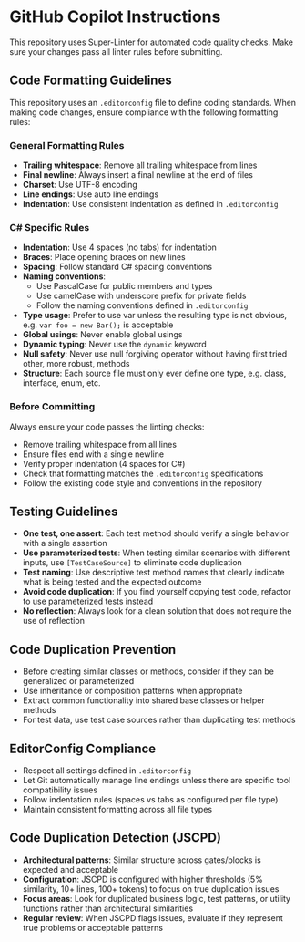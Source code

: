 # GitHub Copilot Instructions

This repository uses Super-Linter for automated code quality checks. Make sure your changes pass all linter rules before submitting.

## Code Formatting Guidelines

This repository uses an `.editorconfig` file to define coding standards. When making code changes, ensure compliance with the following formatting rules:

### General Formatting Rules

- **Trailing whitespace**: Remove all trailing whitespace from lines
- **Final newline**: Always insert a final newline at the end of files
- **Charset**: Use UTF-8 encoding
- **Line endings**: Use auto line endings
- **Indentation**: Use consistent indentation as defined in `.editorconfig`

### C# Specific Rules

- **Indentation**: Use 4 spaces (no tabs) for indentation
- **Braces**: Place opening braces on new lines
- **Spacing**: Follow standard C# spacing conventions
- **Naming conventions**:
  - Use PascalCase for public members and types
  - Use camelCase with underscore prefix for private fields
  - Follow the naming conventions defined in `.editorconfig`
- **Type usage**: Prefer to use var unless the resulting type is not obvious, e.g. `var foo = new Bar();` is acceptable
- **Global usings**: Never enable global usings
- **Dynamic typing**: Never use the `dynamic` keyword
- **Null safety**: Never use null forgiving operator without having first tried other, more robust, methods
- **Structure**: Each source file must only ever define one type, e.g. class, interface, enum, etc.

### Before Committing

Always ensure your code passes the linting checks:

- Remove trailing whitespace from all lines
- Ensure files end with a single newline
- Verify proper indentation (4 spaces for C#)
- Check that formatting matches the `.editorconfig` specifications
- Follow the existing code style and conventions in the repository

## Testing Guidelines

- **One test, one assert**: Each test method should verify a single behavior with a single assertion
- **Use parameterized tests**: When testing similar scenarios with different inputs, use `[TestCaseSource]` to eliminate code duplication
- **Test naming**: Use descriptive test method names that clearly indicate what is being tested and the expected outcome
- **Avoid code duplication**: If you find yourself copying test code, refactor to use parameterized tests instead
- **No reflection**: Always look for a clean solution that does not require the use of reflection

## Code Duplication Prevention

- Before creating similar classes or methods, consider if they can be generalized or parameterized
- Use inheritance or composition patterns when appropriate
- Extract common functionality into shared base classes or helper methods
- For test data, use test case sources rather than duplicating test methods

## EditorConfig Compliance

- Respect all settings defined in `.editorconfig`
- Let Git automatically manage line endings unless there are specific tool compatibility issues
- Follow indentation rules (spaces vs tabs as configured per file type)
- Maintain consistent formatting across all file types

## Code Duplication Detection (JSCPD)

- **Architectural patterns**: Similar structure across gates/blocks is expected and acceptable
- **Configuration**: JSCPD is configured with higher thresholds (5% similarity, 10+ lines, 100+ tokens) to focus on true duplication issues
- **Focus areas**: Look for duplicated business logic, test patterns, or utility functions rather than architectural similarities
- **Regular review**: When JSCPD flags issues, evaluate if they represent true problems or acceptable patterns
